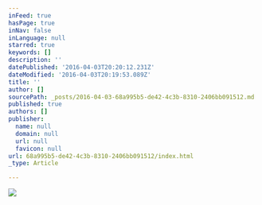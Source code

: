 ```yaml
---
inFeed: true
hasPage: true
inNav: false
inLanguage: null
starred: true
keywords: []
description: ''
datePublished: '2016-04-03T20:20:12.231Z'
dateModified: '2016-04-03T20:19:53.089Z'
title: ''
author: []
sourcePath: _posts/2016-04-03-68a995b5-de42-4c3b-8310-2406bb091512.md
published: true
authors: []
publisher:
  name: null
  domain: null
  url: null
  favicon: null
url: 68a995b5-de42-4c3b-8310-2406bb091512/index.html
_type: Article

---
```

![](https://the-grid-user-content.s3-us-west-2.amazonaws.com/73e9e622-7993-4930-a16b-304d9187caac.jpg)